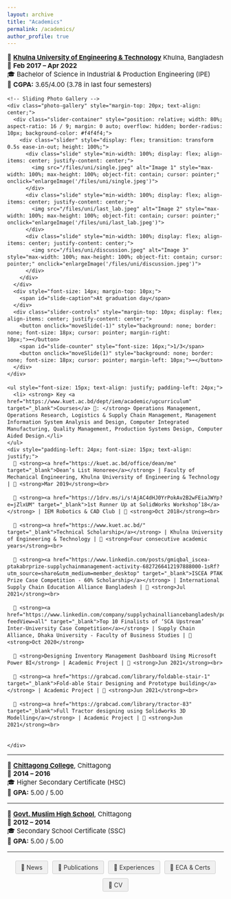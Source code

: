 ```yaml
---
layout: archive
title: "Academics"
permalink: /academics/
author_profile: true
---
```


<div class="main-content">
  <!-- <h2 style="text-align: left; font-size: 18px; text-align: left;">ACADEMICS</h2> -->

  <div class="education" data-year="2022">
    <p style="font-size: 15px; text-align: justify;">🏫 <strong><a href="https://kuet.ac.bd/" target="_blank">Khulna University of Engineering & Technology</a></strong> Khulna, Bangladesh<br>📅 <strong>Feb 2017 – Apr 2022</strong><br>🎓 Bachelor of Science in Industrial & Production Engineering (IPE)<br>🎯 <strong>CGPA:</strong> 3.65/4.00 (3.78 in last four semesters)</p>

    <!-- Sliding Photo Gallery -->
    <div class="photo-gallery" style="margin-top: 20px; text-align: center;">
      <div class="slider-container" style="position: relative; width: 80%; aspect-ratio: 16 / 9; margin: 0 auto; overflow: hidden; border-radius: 10px; background-color: #f4f4f4;">
        <div class="slider" style="display: flex; transition: transform 0.5s ease-in-out; height: 100%;">
          <div class="slide" style="min-width: 100%; display: flex; align-items: center; justify-content: center;">
            <img src="/files/uni/single.jpeg" alt="Image 1" style="max-width: 100%; max-height: 100%; object-fit: contain; cursor: pointer;" onclick="enlargeImage('/files/uni/single.jpeg')">
          </div>
          <div class="slide" style="min-width: 100%; display: flex; align-items: center; justify-content: center;">
            <img src="/files/uni/last_lab.jpeg" alt="Image 2" style="max-width: 100%; max-height: 100%; object-fit: contain; cursor: pointer;" onclick="enlargeImage('/files/uni/last_lab.jpeg')">
          </div>
          <div class="slide" style="min-width: 100%; display: flex; align-items: center; justify-content: center;">
            <img src="/files/uni/discussion.jpeg" alt="Image 3" style="max-width: 100%; max-height: 100%; object-fit: contain; cursor: pointer;" onclick="enlargeImage('/files/uni/discussion.jpeg')">
          </div>
        </div>
      </div>
      <div style="font-size: 14px; margin-top: 10px;">
        <span id="slide-caption">At graduation day</span>
      </div>
      <div class="slider-controls" style="margin-top: 10px; display: flex; align-items: center; justify-content: center;">
        <button onclick="moveSlide(-1)" style="background: none; border: none; font-size: 18px; cursor: pointer; margin-right: 10px;">⬅️</button>
        <span id="slide-counter" style="font-size: 16px;">1/3</span>
        <button onclick="moveSlide(1)" style="background: none; border: none; font-size: 18px; cursor: pointer; margin-left: 10px;">➡️</button>
      </div>
    </div>

    <ul style="font-size: 15px; text-align: justify; padding-left: 24px;">
      <li> <strong> Key <a href="https://www.kuet.ac.bd/dept/iem/academic/ugcurriculum" target="_blank">Courses</a> 📖: </strong> Operations Management, Operations Research, Logistics & Supply Chain Management, Management Information System Analysis and Design, Computer Integrated Manufacturing, Quality Management, Production Systems Design, Computer Aided Design.</li>
    </ul>
    <div style="padding-left: 24px; font-size: 15px; text-align: justify;">
      🏅 <strong><a href="https://kuet.ac.bd/office/dean/me" target="_blank">Dean’s List Honoree</a></strong> | Faculty of Mechanical Engineering, Khulna University of Engineering & Technology | 📅 <strong>Mar 2019</strong><br>

      🏅 <strong><a href="https://1drv.ms/i/s!AjAC4dHJ0YrPokAv2B2wFEiaJWYp?e=jZlxUM" target="_blank">1st Runner Up at SolidWorks Workshop’18</a></strong> | IEM Robotics & CAD Club | 📅 <strong>Oct 2018</strong><br>

      🏅 <strong><a href="https://www.kuet.ac.bd/" target="_blank">Technical Scholarship</a></strong> | Khulna University of Engineering & Technology | 📅 <strong>Four consecutive academic years</strong><br>

      🏅 <strong><a href="https://www.linkedin.com/posts/gmiqbal_iscea-ptakabrprize-supplychainmanagement-activity-6827266412197888000-1sRf?utm_source=share&utm_medium=member_desktop" target="_blank">ISCEA PTAK Prize Case Competition - 60% Scholarship</a></strong> | International Supply Chain Education Alliance Bangladesh | 📅 <strong>Jul 2021</strong><br>

      🏅 <strong><a href="https://www.linkedin.com/company/supplychainalliancebangladesh/posts/?feedView=all" target="_blank">Top 10 Finalists of ‘SCA Upstream’ Inter-University Case Competition</a></strong> | Supply Chain Alliance, Dhaka University - Faculty of Business Studies | 📅 <strong>Oct 2020</strong>

      🏅 <strong>Designing Inventory Management Dashboard Using Microsoft Power BI</strong> | Academic Project | 📅 <strong>Jun 2021</strong><br>

      🏅 <strong><a href="https://grabcad.com/library/foldable-stair-1" target="_blank">Fold-able Stair Designing and Prototype building</a></strong> | Academic Project | 📅 <strong>Jun 2021</strong><br>

      🏅 <strong><a href="https://grabcad.com/library/tractor-83" target="_blank">Full Tractor designing using Solidworks 3D Modelling</a></strong> | Academic Project | 📅 <strong>Jun 2021</strong><br>

      
    </div>
  </div>

  <hr>

  <div class="education" data-year="2016">
    <p style="font-size: 15px; text-align: justify;">🏫 <strong><a href="https://ctgcollege.gov.bd/" target="_blank">Chittagong College</a></strong>, Chittagong<br>📅 <strong>2014 – 2016</strong><br>🎓 Higher Secondary Certificate (HSC)<br>🎯 <strong>GPA:</strong> 5.00 / 5.00</p>
  </div>

  <hr>

  <div class="education" data-year="2014">
    <p style="font-size: 15px; text-align: justify;">🏫 <strong><a href="https://gmhsctg.tsmts.com/" target="_blank">Govt. Muslim High School</a></strong>, Chittagong<br>📅 <strong>2012 – 2014</strong><br>🎓 Secondary School Certificate (SSC)<br>🎯 <strong>GPA:</strong> 5.00 / 5.00</p>
  </div>
</div>

<hr>

<div style="display: flex; justify-content: center; gap: 10px; flex-wrap: wrap; margin: 20px 0;">
  <a href="/news/" style="padding: 6px 12px; text-decoration: none; background: #f0f0f0; color: #333; border-radius: 3px; font-size: 14px; transition: all 0.3s; border: 1px solid #ccc;">📢 News</a>
  <a href="/publications/" style="padding: 6px 12px; text-decoration: none; background: #f0f0f0; color: #333; border-radius: 3px; font-size: 14px; transition: all 0.3s; border: 1px solid #ccc;">📝 Publications</a>
  <a href="/experience/" style="padding: 6px 12px; text-decoration: none; background: #f0f0f0; color: #333; border-radius: 3px; font-size: 14px; transition: all 0.3s; border: 1px solid #ccc;">💼 Experiences</a>
  <a href="/eca-certifications/" style="padding: 6px 12px; text-decoration: none; background: #f0f0f0; color: #333; border-radius: 3px; font-size: 14px; transition: all 0.3s; border: 1px solid #ccc;">🐾 ECA & Certs</a>
  <a href="/files/GM_Iqbal_Academic_CV.pdf" style="padding: 6px 12px; text-decoration: none; background: #f0f0f0; color: #333; border-radius: 3px; font-size: 14px; transition: all 0.3s; border: 1px solid #ccc;">🔖 CV</a>
</div>

<div id="imageModal" style="display: none; position: fixed; top: 0; left: 0; width: 100%; height: 100%; background-color: rgba(0, 0, 0, 0.8); z-index: 1000; align-items: center; justify-content: center;">
  <span style="position: absolute; top: 20px; right: 30px; font-size: 30px; color: white; cursor: pointer;" onclick="closeModal()">&times;</span>
  <img id="modalImage" src="" style="max-width: 90%; max-height: 90%; border-radius: 10px;">
</div>

<script>
let currentSlide = 0;
const totalSlides = document.querySelectorAll('.slide').length;
const captions = ["At graduation day", "Last lab at university", "Post central viva discussion"];
const counterElement = document.getElementById('slide-counter');
const captionElement = document.getElementById('slide-caption');

function moveSlide(direction) {
  const slider = document.querySelector('.slider');
  currentSlide = (currentSlide + direction + totalSlides) % totalSlides;
  slider.style.transform = `translateX(-${currentSlide * 100}%)`;
  counterElement.textContent = `${currentSlide + 1}/${totalSlides}`;
  captionElement.textContent = captions[currentSlide];
}

// Auto-slide every 2 seconds
setInterval(() => {
  moveSlide(1);
}, 2000);

function enlargeImage(src) {
  const modal = document.getElementById('imageModal');
  const modalImage = document.getElementById('modalImage');
  modal.style.display = 'flex';
  modalImage.src = src;
}

function closeModal() {
  const modal = document.getElementById('imageModal');
  modal.style.display = 'none';
}
</script>

